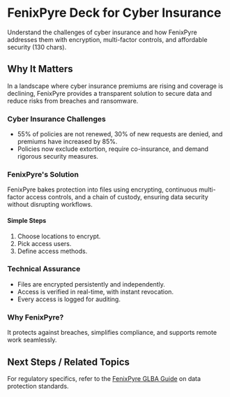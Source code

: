 # FenixPyre Deck for Cyber Insurance

Understand the challenges of cyber insurance and how FenixPyre addresses them with encryption, multi-factor controls, and affordable security (130 chars).


## Why It Matters
In a landscape where cyber insurance premiums are rising and coverage is declining, FenixPyre provides a transparent solution to secure data and reduce risks from breaches and ransomware.

### Cyber Insurance Challenges
- 55% of policies are not renewed, 30% of new requests are denied, and premiums have increased by 85%.
- Policies now exclude extortion, require co-insurance, and demand rigorous security measures.

### FenixPyre's Solution
FenixPyre bakes protection into files using encrypting, continuous multi-factor access controls, and a chain of custody, ensuring data security without disrupting workflows.

#### Simple Steps
1. Choose locations to encrypt.
2. Pick access users.
3. Define access methods.

### Technical Assurance
- Files are encrypted persistently and independently.
- Access is verified in real-time, with instant revocation.
- Every access is logged for auditing.

### Why FenixPyre?
It protects against breaches, simplifies compliance, and supports remote work seamlessly.

## Next Steps / Related Topics
For regulatory specifics, refer to the [FenixPyre GLBA Guide](./fenixpyre-deck-fy22-glba.md) on data protection standards.

